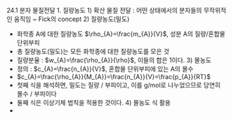 24.1 분자 물질전달
1\. 질량농도
1\) 확산 물질 전달 : 어떤 상태에서의 분자들의 무작위적인 움직임 ~ Fick의 concept
2\) 질량농도(밀도)
- 화학종 A에 대한 질량농도 $\rho_{A}=\frac{m_{A}}{V}$, 성분 A의 질량/혼합물 단위부피
- 총 질량농도(밀도)는 모든 화학종에 대한 질량농도를 모은 것
- 질량분율 : $w_{A}=\frac{\rho_{A}}{\rho}$, 이들의 합은 1이다.
3\) 몰농도
- 정의 : $c_{A}=\frac{n_{A}}{V}$, 혼합물 단위부피에 있는 A의 몰수
- $c_{A}=\frac{\rho_{A}}{M_{A}}=\frac{n_{A}}{V}=\frac{p_{A}}{RT}$ 
- 첫째 식을 해석하면, 밀도는 질량 / 부피이고, 이를 g/mol로 나누었으므로 당연히 몰수 / 부피이다
- 둘째 식은 이상기체 법칙을 적용한 것이다.
4\) 몰농도 식 활용
- 
